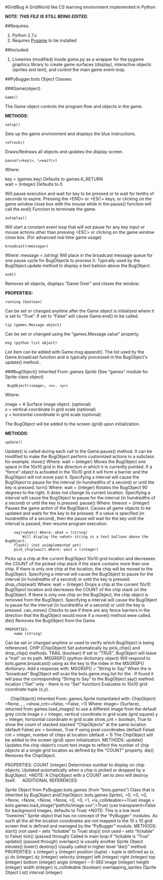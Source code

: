 #GridBug
A GridWorld like CS learning environment implemented in Python

**NOTE: _THIS FILE IS STILL BEING EDITED_.**

##Requires:
1. Python 2.7.x
2. Requires [Pygame](http://www.pygame.org/download.shtml) to be installed

##Included:
1. Livewires (modified) Inside _game.py_ as a wrapper for the pygame graphics library to create game surfaces (display), interactive objects (sprites and text), and control the main game event loop.

##PyBugger.bots Object Classes:  

###Game(object)
 
    Game()  
    
 The Game object controls the program flow and objects in the game.

**METHODS:**

    setup()
 Sets up the game environment and displays the blue instructions.
 
    refresh()
 Draws/Redraws all objects and updates the display screen.

    pause(\<key\>, \<wait\>)  
    
 Where:  

key = (games.key) Defaults to games.K_RETURN  
wait = (integer) Defaults to 0  

Will pause execution and wait for key <key> to be pressed or to wait for <wait> tenths of seconds to expire.
Pressing the \<END\> or \<ESC\> keys, or clicking on the game window close box with the mouse while in the pause() function will call the end() Function to terminate the game.

    autoplay()
 Will start a constant event loop that will not pause for any key input or mouse actions other than pressing \<ESC\> or clicking on the game window close box.  (For advanced real time game usage)

    broadcast(<message>)
 Where: message = (string)
 Will place <message> in the broadcast message queue for one pause cycle for BugObjects to process it. Typically used by the BugObject.update method to display a text balloon above the BugObject.

    end()
 Removes all objects, displays “Game Over” and closes the window.

**PROPERTIES:**

    running (boolean)
 Can be set or changed anytime after the Game object is initialized where it is set to “True”.  If set to “False” will cause Game.end() to be called.

    tip (games.Message object)
 Can be set or changed using the “games.Message.value” property.

    msg (python list object)
 List item can be added with Game.msg.append(<string>). The list used by the Game.broadcast function and is typically processed in the BugObject's update() method..

###BugObject()
 Inherited From: _games.Sprite_  (See “games” module for Sprite class object)
 
     BugObject(<image>, <x>, <y>)
 
Where:

image = A Surface image object. (optional)  
x = vertical coordinate in grid scale (optional)  
y = horizontal coordinate in grid scale (optional)

The BugObject will be added to the screen (grid) upon initialization.

**METHODS:**

	update()
Update() is called during each call to the Game.pause() method.  It can be modified to make the BugObject perform customized actions in a subclass for example.
	move(<wait>) Where: wait = (integer)
Moves the BugObject one space in the 10x10 grid in the direction in which it is currently pointed.  If a “fence” object is activated in the 10x10 grid it will form a barrier and the BugObject will not move past it. Specifying a <wait> interval will cause the BugObject to pause for the interval (in hundredths of a second) or until the <ENTER> key is pressed.
		turn(<wait>) Where: wait = (integer)
Rotates the BugObject 90 degrees to the right.  It does not change its current location. Specifying a <wait> interval will cause the BugObject to pause for the interval (in hundredths of a second) or until the <ENTER> key is pressed.
		pause(<timeout>) Where: timeout = (integer)
Pauses the game action of the BugObject.  Causes all game objects to be updated and waits for the <ENTER> key to be pressed. If a <timeout> value is specified (in hundredths of a second), then the pause will wait for the <ENTER> key until the <timeout> interval is passed, then resume program execution.

		say(<what>) Where: what = (string)
			Will display the <what> string in a text balloon above the BugObject.
		flash() (not unimplemented yet)
		pick_chip(wait) Where: wait = (integer)
Picks up a chip at the current BugObject 10x10 grid location and decreases the COUNT of the picked chip stack if the stack contains more than one chip.  If there is only one chip at the location, the chip will be moved to the BugObject. Specifying a <wait> interval will cause the BugObject to pause for the interval (in hundredths of a second) or until the <ENTER> key is pressed.
drop_chip(wait) Where: wait = (integer)
Drops a chip at the current 10x10 BugObject location and decreases the COUNT of the chip stack on the BugObject. If there is only one chip on the BugObject, the chip object is removed from the BugObject. Specifying a <wait> interval will cause the BugObject to pause for the interval (in hundredths of a second) or until the <ENTER> key is pressed.
		can_move()
Checks to see if there are any fence barriers in the direction that the BugObject would move if a move() method were called.
		die()
			Removes the BugObject from the Game.

	PROPERTIES:
		name (string)
Can be set or changed anytime or used to verify which BugObject is being referenced.
	CHIP (ChipObject)
		Set automatically by pick_chip() and drop_chip() methods.
	TRAIL (boolean)
		If set to “TRUE”, BugObject will leave a “trail” on its path.
	MSGRSP{} (python dictionary object)
Will respond to bots.game.broadcast(<string>) using <string> as the key to the index in the MSGRSP{} dictionary.
Add a response with: MSGRSP[<key string>] = “String to Say”
When the <key string> is “broadcast” BugObject will scan the bots.game.msg list for the <key string>. If found it will pass the corresponding “String to Say” to the BugObject.say() method.
	location (“Get” only - there is no “Set” function)
Evaluates to 10x10 grid coordinate tuple (x,y).

 
ChipObject()
	Inherited From: games.Sprite
	Instantiated with:
ChipObject(<image>=None, <x>, <y>, <show_cnt>=false, <pix>=False,
<cnt>=1)
	Where:	image= (Surface), returned from games.load_image(<file>) to
				use a different image from the default grey circle image
x = integer, vertical coordinate in grid scale (grid square)
			y = integer, horizontal coordinate in grid scale
			show_cnt = boolean, True to show the count of stacked stacked
“ChipObjects” at the same location (default False)
		pix = boolean, True if using pixel coordinates (default False)
			cnt = integer, number of chips at location (default = 1)
	The ChipObject will be added to the screen (grid) upon initialization.
METHODS:
	update()
Updates the chip object’s count text image to reflect the number of chip objects at a single grid location as defined by the “COUNT” property.
	die()	Removes the ChipObject.

PROPERTIES:
	COUNT (integer)
Determines number to display on chip objects.  Updated automatically when a chip is picked or dropped by a BugObject.
	*NOTE: A ChipObject with a COUNT set to zero will destroy itself.
 
ADDITIONAL REFERENCES:

Sprite Object from PyBugger.bots.games (from “bots.games”)
	Class that is inherited by BugObject andChipObject:
	bots.games.Sprite(<image>, <angle>=0, <x>=0, <y>=0, <top>=None,
<bottom>=None, <left>=None, <right>=None, <dx>=0, <dy>=0, <interval>=1, <is_collideable>=True)
image = bots.games.load_image(“path/to/image.xxx”,<transparent>=True)
		(use transparent=False for background images, defaults to True)
*NOTE: This is a low level “livewires” Sprite object that has no concept of the “PyBugger” modules.  As such all the all the location coordinates are not mapped to the 10 x 10 grid screen that is defined and managed by the “PyBugger” module.
METHODS:
	start() (not used – sets “tickable” to True)
	stop() (not used – sets “tickable” to False)
	tick() (passed through)
		Called in main loop if “tickable is “True”
	update() (passed through)
	overlaps(<object>)
		<object> is usually another Sprite Object
	elevate(<above object>)
	lower(<below object>)
	destroy()
		Usually called in higher level “die()” method.
PROPERTIES:
	x (integer)
	y (integer)
	position (tuple) – tuple is defined as (x, y)
	dx (integer)
	dy (integer)
	velocity (integer)
	left (integer)
	right (integer)
	top (integer)
	bottom (integer)
	angle (integer) – 0-360
	image (integer)
	height (integer)
	width (integer)
	is_collideable (boolean)
	overlapping_sprites (Sprite Object List)
	interval (integer)
